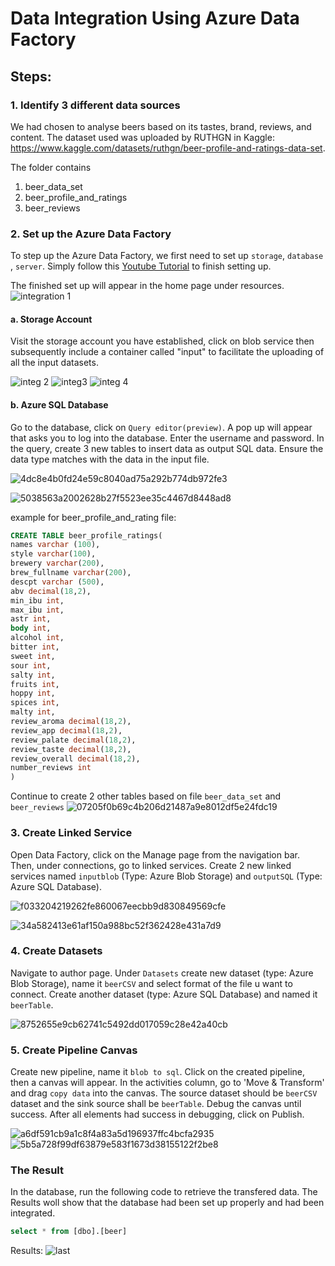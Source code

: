 # Data Integration Using Azure Data Factory 

## Steps:

### 1. Identify 3 different data sources
We had chosen to analyse beers based on its tastes, brand, reviews, and content. The dataset used was uploaded by RUTHGN in Kaggle: https://www.kaggle.com/datasets/ruthgn/beer-profile-and-ratings-data-set.

The folder contains 
1. beer_data_set
2. beer_profile_and_ratings
3. beer_reviews

### 2. Set up the Azure Data Factory
To step up the Azure Data Factory, we first need to set up `storage`, `database` , `server`.
Simply follow this [Youtube Tutorial](https://youtu.be/EpDkxTHAhOs) to finish setting up.

The finished set up will appear in the home page under resources.
![integration 1](https://github.com/drshahizan/special-topic-data-engineering/assets/96984290/759831d6-cdfa-4421-a97d-6aab51985d38)

#### a. Storage Account
Visit the storage account you have established, click on blob service then subsequently include a container called "input" to facilitate the uploading of all the input datasets. 

![integ 2](https://github.com/drshahizan/special-topic-data-engineering/assets/96984290/2c5f32be-194f-4c4f-aeeb-1fa5e7db5826) ![integ3](https://github.com/drshahizan/special-topic-data-engineering/assets/96984290/82e265e9-32cf-4145-8fa0-58fdb4c85ef8)
![integ 4](https://github.com/drshahizan/special-topic-data-engineering/assets/96984290/dc7f41e9-5445-4e63-b69e-4d99af7a7a17)

#### b. Azure SQL Database
Go to the database, click on `Query editor(preview)`. A pop up will appear that asks you to log into the database. Enter the username and password. In the query, create 3 new tables to insert data as output SQL data. Ensure the data type matches with the data in the input file.

![4dc8e4b0fd24e59c8040ad75a292b774db972fe3](https://github.com/drshahizan/special-topic-data-engineering/assets/96984290/ba3c7f9c-b63b-4a2d-a60f-caeffd80a3cc)

![5038563a2002628b27f5523ee35c4467d8448ad8](https://github.com/drshahizan/special-topic-data-engineering/assets/96984290/a9da97c1-cf5a-49f9-ad33-1bd0eb32449b)

example for beer_profile_and_rating file:
```sql
CREATE TABLE beer_profile_ratings(
names varchar (100),
style varchar(100),
brewery varchar(200),
brew_fullname varchar(200),
descpt varchar (500),
abv decimal(18,2),
min_ibu int,
max_ibu int,
astr int,
body int,
alcohol int,
bitter int,
sweet int,
sour int,
salty int,
fruits int,
hoppy int,
spices int,
malty int,
review_aroma decimal(18,2),
review_app decimal(18,2),
review_palate decimal(18,2),
review_taste decimal(18,2),
review_overall decimal(18,2),
number_reviews int
)
```
Continue to create 2 other tables based on file `beer_data_set` and `beer_reviews`
![07205f0b69c4b206d21487a9e8012df5e24fdc19](https://github.com/drshahizan/special-topic-data-engineering/assets/96984290/cabba126-8b79-4929-b75f-ccf5430021e0)

### 3. Create Linked Service
Open Data Factory, click on the Manage page from the navigation bar. Then, under connections, go to linked services. Create 2 new linked services named `inputblob` (Type: Azure Blob Storage) and `outputSQL` (Type: Azure SQL Database).

![f033204219262fe860067eecbb9d830849569cfe](https://github.com/drshahizan/special-topic-data-engineering/assets/96984290/74a93832-5cef-4f87-a85d-96fc3adf018c)

![34a582413e61af150a988bc52f362428e431a7d9](https://github.com/drshahizan/special-topic-data-engineering/assets/96984290/50f00834-799b-4f04-8287-8463e473aa85)

### 4. Create Datasets
Navigate to author page. Under `Datasets` create new dataset (type: Azure Blob Storage), name it `beerCSV` and select format of the file u want to connect. Create another dataset (type: Azure SQL Database) and named it  `beerTable`.

![8752655e9cb62741c5492dd017059c28e42a40cb](https://github.com/drshahizan/special-topic-data-engineering/assets/96984290/5b77eb58-3e0b-4b0a-af0b-0ee9970820b1)

### 5. Create Pipeline Canvas
Create new pipeline, name it `blob to sql`. Click on the created pipeline, then a canvas will appear. In the activities column, go to 'Move & Transform' and drag `copy data` into the canvas. The source dataset should be `beerCSV` dataset and the sink source shall be `beerTable`. Debug the canvas until success. After all elements had success in debugging, click on Publish.

![a6df591cb9a1c8f4a83a5d196937ffc4bcfa2935](https://github.com/drshahizan/special-topic-data-engineering/assets/96984290/bca1a36c-0139-498f-8f77-4b05ddcf3489)
![5b5a728f99df63879e583f1673d38155122f2be8](https://github.com/drshahizan/special-topic-data-engineering/assets/96984290/00a287b3-94f7-4abe-a63a-b8a65dc40b80)

### The Result
In the database, run the following code to retrieve the transfered data. The Results woll show that the database had been set up properly and had been integrated.

```sql
select * from [dbo].[beer]
```
Results:
![last](https://github.com/drshahizan/special-topic-data-engineering/assets/96984290/fbf264b1-6a4f-4e22-a82a-a6b83ff451f4)





